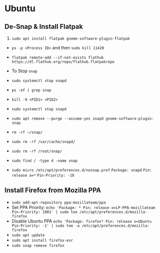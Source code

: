 
# Ubuntu

## De-Snap & Install Flatpak

1. `sudo apt install flatpak gnome-software-plugin-flatpak`
  - `ps -p <Process ID>` and then `sudo kill 11420`

- `flatpak remote-add --if-not-exists flathub https://dl.flathub.org/repo/flathub.flatpakrepo`
- To Stop `snap`
- `sudo systemctl stop snapd`
- `ps -ef | grep snap`
- `kill -9 <PID1> <PID2>`
- `sudo systemctl stop snapd`
- `sudo apt remove --purge --assume-yes snapd gnome-software-plugin-snap`
- `rm -rf ~/snap/`
- `sudo rm -rf /var/cache/snapd/`
- `sudo rm -rf /root/snap/`
- `sudo find / -type d -name snap`
- `sudo micro /etc/apt/preferences.d/nosnap.pref`
    `Package: snapd`
    `Pin: release a=*`
    `Pin-Priority: -10`

## Install Firefox from Mozilla PPA
- `sudo add-apt-repository ppa:mozillateam/ppa`
- Set PPA Priority: `echo 'Package: * Pin: release o=LP-PPA-mozillateam Pin-Priority: 1001' | sudo tee /etc/apt/preferences.d/mozilla-firefox`
- Disable Ubuntu PPA `echo 'Package: firefox* Pin: release o=Ubuntu Pin-Priority: -1' | sudo tee -a /etc/apt/preferences.d/mozilla-firefox`
- `sudo apt update`
- `sudo apt install firefox-esr`
- `sudo snap remove firefox`

